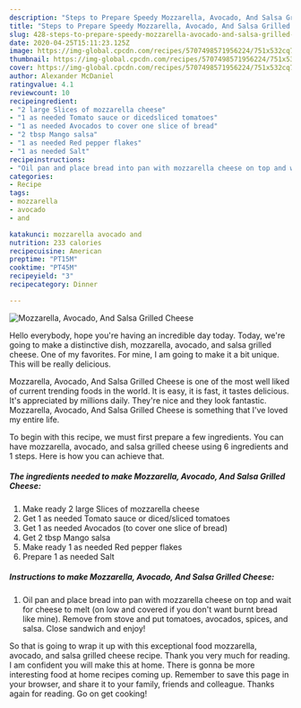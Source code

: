 ```yaml
---
description: "Steps to Prepare Speedy Mozzarella, Avocado, And Salsa Grilled Cheese"
title: "Steps to Prepare Speedy Mozzarella, Avocado, And Salsa Grilled Cheese"
slug: 428-steps-to-prepare-speedy-mozzarella-avocado-and-salsa-grilled-cheese
date: 2020-04-25T15:11:23.125Z
image: https://img-global.cpcdn.com/recipes/5707498571956224/751x532cq70/mozzarella-avocado-and-salsa-grilled-cheese-recipe-main-photo.jpg
thumbnail: https://img-global.cpcdn.com/recipes/5707498571956224/751x532cq70/mozzarella-avocado-and-salsa-grilled-cheese-recipe-main-photo.jpg
cover: https://img-global.cpcdn.com/recipes/5707498571956224/751x532cq70/mozzarella-avocado-and-salsa-grilled-cheese-recipe-main-photo.jpg
author: Alexander McDaniel
ratingvalue: 4.1
reviewcount: 10
recipeingredient:
- "2 large Slices of mozzarella cheese"
- "1 as needed Tomato sauce or dicedsliced tomatoes"
- "1 as needed Avocados to cover one slice of bread"
- "2 tbsp Mango salsa"
- "1 as needed Red pepper flakes"
- "1 as needed Salt"
recipeinstructions:
- "Oil pan and place bread into pan with mozzarella cheese on top and wait for cheese to melt (on low and covered if you don&#39;t want burnt bread like mine). Remove from stove and put tomatoes, avocados, spices, and salsa. Close sandwich and enjoy!"
categories:
- Recipe
tags:
- mozzarella
- avocado
- and

katakunci: mozzarella avocado and 
nutrition: 233 calories
recipecuisine: American
preptime: "PT15M"
cooktime: "PT45M"
recipeyield: "3"
recipecategory: Dinner

---
```



![Mozzarella, Avocado, And Salsa Grilled Cheese](https://img-global.cpcdn.com/recipes/5707498571956224/751x532cq70/mozzarella-avocado-and-salsa-grilled-cheese-recipe-main-photo.jpg)

Hello everybody, hope you're having an incredible day today. Today, we're going to make a distinctive dish, mozzarella, avocado, and salsa grilled cheese. One of my favorites. For mine, I am going to make it a bit unique. This will be really delicious.



Mozzarella, Avocado, And Salsa Grilled Cheese is one of the most well liked of current trending foods in the world. It is easy, it is fast, it tastes delicious. It's appreciated by millions daily. They're nice and they look fantastic. Mozzarella, Avocado, And Salsa Grilled Cheese is something that I've loved my entire life.


To begin with this recipe, we must first prepare a few ingredients. You can have mozzarella, avocado, and salsa grilled cheese using 6 ingredients and 1 steps. Here is how you can achieve that.

<!--inarticleads1-->

##### The ingredients needed to make Mozzarella, Avocado, And Salsa Grilled Cheese:

1. Make ready 2 large Slices of mozzarella cheese
1. Get 1 as needed Tomato sauce or diced/sliced tomatoes
1. Get 1 as needed Avocados (to cover one slice of bread)
1. Get 2 tbsp Mango salsa
1. Make ready 1 as needed Red pepper flakes
1. Prepare 1 as needed Salt




<!--inarticleads2-->

##### Instructions to make Mozzarella, Avocado, And Salsa Grilled Cheese:

1. Oil pan and place bread into pan with mozzarella cheese on top and wait for cheese to melt (on low and covered if you don&#39;t want burnt bread like mine). Remove from stove and put tomatoes, avocados, spices, and salsa. Close sandwich and enjoy!




So that is going to wrap it up with this exceptional food mozzarella, avocado, and salsa grilled cheese recipe. Thank you very much for reading. I am confident you will make this at home. There is gonna be more interesting food at home recipes coming up. Remember to save this page in your browser, and share it to your family, friends and colleague. Thanks again for reading. Go on get cooking!
